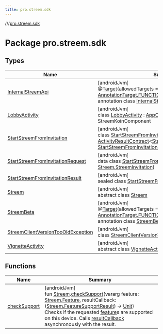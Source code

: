 ```yaml
---
title: pro.streem.sdk
---
```

//[<root>](../../index.html)/[pro.streem.sdk](index.html)



# Package pro.streem.sdk



## Types


| Name | Summary |
|---|---|
| [InternalStreemApi](-internal-streem-api/index.html) | [androidJvm]<br>@[Target](https://kotlinlang.org/api/latest/jvm/stdlib/kotlin.annotation/-target/index.html)(allowedTargets = [[AnnotationTarget.CLASS](https://kotlinlang.org/api/latest/jvm/stdlib/kotlin.annotation/-annotation-target/-c-l-a-s-s/index.html), [AnnotationTarget.FUNCTION](https://kotlinlang.org/api/latest/jvm/stdlib/kotlin.annotation/-annotation-target/-f-u-n-c-t-i-o-n/index.html)])<br>annotation class [InternalStreemApi](-internal-streem-api/index.html) |
| [LobbyActivity](-lobby-activity/index.html) | [androidJvm]<br>class [LobbyActivity](-lobby-activity/index.html) : [AppCompatActivity](https://developer.android.com/reference/kotlin/androidx/appcompat/app/AppCompatActivity.html), StreemKoinComponent |
| [StartStreemFromInvitation](-start-streem-from-invitation/index.html) | [androidJvm]<br>class [StartStreemFromInvitation](-start-streem-from-invitation/index.html) : [ActivityResultContract](https://developer.android.com/reference/kotlin/androidx/activity/result/contract/ActivityResultContract.html)&lt;[StartStreemFromInvitationRequest](-start-streem-from-invitation-request/index.html), [StartStreemFromInvitationResult](-start-streem-from-invitation-result/index.html)&gt; |
| [StartStreemFromInvitationRequest](-start-streem-from-invitation-request/index.html) | [androidJvm]<br>data class [StartStreemFromInvitationRequest](-start-streem-from-invitation-request/index.html)(invitation: [Streem.StreemInvitation](-streem/-streem-invitation/index.html)) |
| [StartStreemFromInvitationResult](-start-streem-from-invitation-result/index.html) | [androidJvm]<br>sealed class [StartStreemFromInvitationResult](-start-streem-from-invitation-result/index.html) |
| [Streem](-streem/index.html) | [androidJvm]<br>abstract class [Streem](-streem/index.html) |
| [StreemBeta](-streem-beta/index.html) | [androidJvm]<br>@[Target](https://kotlinlang.org/api/latest/jvm/stdlib/kotlin.annotation/-target/index.html)(allowedTargets = [[AnnotationTarget.CLASS](https://kotlinlang.org/api/latest/jvm/stdlib/kotlin.annotation/-annotation-target/-c-l-a-s-s/index.html), [AnnotationTarget.FUNCTION](https://kotlinlang.org/api/latest/jvm/stdlib/kotlin.annotation/-annotation-target/-f-u-n-c-t-i-o-n/index.html)])<br>annotation class [StreemBeta](-streem-beta/index.html) |
| [StreemClientVersionTooOldException](-streem-client-version-too-old-exception/index.html) | [androidJvm]<br>class [StreemClientVersionTooOldException](-streem-client-version-too-old-exception/index.html) : [Exception](https://developer.android.com/reference/kotlin/java/lang/Exception.html) |
| [VignetteActivity](-vignette-activity/index.html) | [androidJvm]<br>abstract class [VignetteActivity](-vignette-activity/index.html) : StreemRoomActivity |


## Functions


| Name | Summary |
|---|---|
| [checkSupport](check-support.html) | [androidJvm]<br>fun [Streem](-streem/index.html).[checkSupport](check-support.html)(vararg feature: [Streem.Feature](-streem/-feature/index.html), resultCallback: ([Streem.FeatureSupportResult](-streem/-feature-support-result/index.html)) -&gt; [Unit](https://kotlinlang.org/api/latest/jvm/stdlib/kotlin/-unit/index.html))<br>Checks if the requested [feature](check-support.html)s are supported on this device. Calls [resultCallback](check-support.html) asynchronously with the result. |

